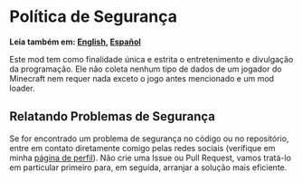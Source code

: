 # Política de Segurança

**Leia também em: [English](./SECURITY.md), [Español](./SECURITY.ES.md)**

Este mod tem como finalidade única e estrita o entretenimento e divulgação da programação. Ele não coleta nenhum tipo de dados de um jogador do Minecraft nem requer nada exceto o jogo antes mencionado e um mod loader.

## Relatando Problemas de Segurança

Se for encontrado um problema de segurança no código ou no repositório, entre em contato diretamente comigo pelas redes sociais (verifique em minha [página de perfil](https://github.com/Mestre-Tramador#social-media)). Não crie uma Issue ou Pull Request, vamos tratá-lo em particular primeiro para, em seguida, arranjar a solução mais eficiente.
